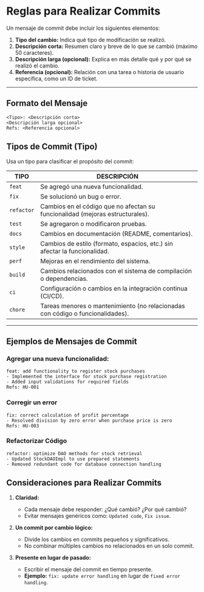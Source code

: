 # Reglas para Realizar Commits

Un mensaje de commit debe incluir los siguientes elementos:

1. **Tipo del cambio:** Indica qué tipo de modificación se realizó.
2. **Descripción corta:** Resumen claro y breve de lo que se cambió (máximo 50 caracteres).
3. **Descripción larga (opcional):** Explica en más detalle qué y por qué se realizó el cambio.
4. **Referencia (opcional):** Relación con una tarea o historia de usuario específica, como un ID de ticket.

---

## Formato del Mensaje

```plaintext
<Tipo>: <Descripción corta>
<Descripción larga opcional>
Refs: <Referencia opcional>
```

## Tipos de Commit (Tipo)

Usa un tipo para clasificar el propósito del commit:

| **TIPO**   | **DESCRIPCIÓN**                                                                 |
|------------|---------------------------------------------------------------------------------|
| `feat`     | Se agregó una nueva funcionalidad.                                             |
| `fix`      | Se solucionó un bug o error.                                                  |
| `refactor` | Cambios en el código que no afectan su funcionalidad (mejoras estructurales). |
| `test`     | Se agregaron o modificaron pruebas.                                           |
| `docs`     | Cambios en documentación (README, comentarios).                               |
| `style`    | Cambios de estilo (formato, espacios, etc.) sin afectar la funcionalidad.     |
| `perf`     | Mejoras en el rendimiento del sistema.                                        |
| `build`    | Cambios relacionados con el sistema de compilación o dependencias.           |
| `ci`       | Configuración o cambios en la integración continua (CI/CD).                  |
| `chore`    | Tareas menores o mantenimiento (no relacionadas con código o funcionalidades).|

---

## Ejemplos de Mensajes de Commit

### Agregar una nueva funcionalidad:
```plaintext
feat: add functionality to register stock purchases
- Implemented the interface for stock purchase registration
- Added input validations for required fields
Refs: HU-001
```

### Corregir un error

```plaintext
fix: correct calculation of profit percentage
- Resolved division by zero error when purchase price is zero
Refs: HU-003
```


### Refactorizar Código

```plaintext
refactor: optimize DAO methods for stock retrieval
- Updated StockDAOImpl to use prepared statements
- Removed redundant code for database connection handling
```

## Consideraciones para Realizar Commits

1. **Claridad:**
   - Cada mensaje debe responder: ¿Qué cambió? ¿Por qué cambió?
   - Evitar mensajes genéricos como: `Updated code`, `Fix issue`.

2. **Un commit por cambio lógico:**
   - Divide los cambios en commits pequeños y significativos.
   - No combinar múltiples cambios no relacionados en un solo commit.

3. **Presente en lugar de pasado:**
   - Escribir el mensaje del commit en tiempo presente.
   - **Ejemplo:** `fix: update error handling` en lugar de `fixed error handling`.